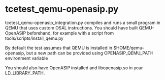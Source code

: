 # tcetest_qemu-openasip.py

tcetest_qemu-openasip_integration.py compiles and runs a small program in QEMU
that uses custom OSAL instructions. You should have built QEMU-OpenASIP beforehand,
for example with a script from tools/scripts/install_qemu.py

By default the test assumes that QEMU is installed in $HOME/qemu-openasip, but
a new path can be provided using OPENASIP_QEMU_PATH environment variable

You should also have OpenASIP installed and libopenasip.so in your LD_LIBRARY_PATH.
